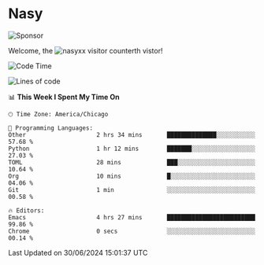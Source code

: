 # Nasy

<!--
<p align="center">
<img height="200" src="https://github-readme-stats.vercel.app/api?username=nasyxx&count_private=true&show_icons=true&theme=dracula&include_all_commits=true"/>
<img height="200" src="https://github-readme-stats.vercel.app/api/top-langs/?username=nasyxx&theme=dracula&hide=html,jupyter+notebook&count_private=true&show_icons=true"/>
</p>

  
----------------
-->

![Sponsor](https://img.shields.io/static/v1.svg?label=Sponsor&message=%E2%9D%A4&logo=GitHub&style=flat&color=pink)
 
Welcome, the ![nasyxx visitor counter](https://count.getloli.com/get/@nasyxx?theme=rule34)th vistor!
 
<!--START_SECTION:waka-->
![Code Time](http://img.shields.io/badge/Code%20Time-4%2C531%20hrs%2043%20mins-blue)

![Lines of code](https://img.shields.io/badge/From%20Hello%20World%20I%27ve%20Written-6.3%20million%20lines%20of%20code-blue)

📊 **This Week I Spent My Time On** 

```text
🕑︎ Time Zone: America/Chicago

💬 Programming Languages: 
Other                    2 hrs 34 mins       ██████████████░░░░░░░░░░░   57.68 % 
Python                   1 hr 12 mins        ███████░░░░░░░░░░░░░░░░░░   27.03 % 
TOML                     28 mins             ███░░░░░░░░░░░░░░░░░░░░░░   10.64 % 
Org                      10 mins             █░░░░░░░░░░░░░░░░░░░░░░░░   04.06 % 
Git                      1 min               ░░░░░░░░░░░░░░░░░░░░░░░░░   00.58 % 

🔥 Editors: 
Emacs                    4 hrs 27 mins       █████████████████████████   99.86 % 
Chrome                   0 secs              ░░░░░░░░░░░░░░░░░░░░░░░░░   00.14 % 
```


 Last Updated on 30/06/2024 15:01:37 UTC
<!--END_SECTION:waka-->

<!-- ![visitors](https://visitor-badge.laobi.icu/badge?page_id=nasyxx.nasyxx) -->
